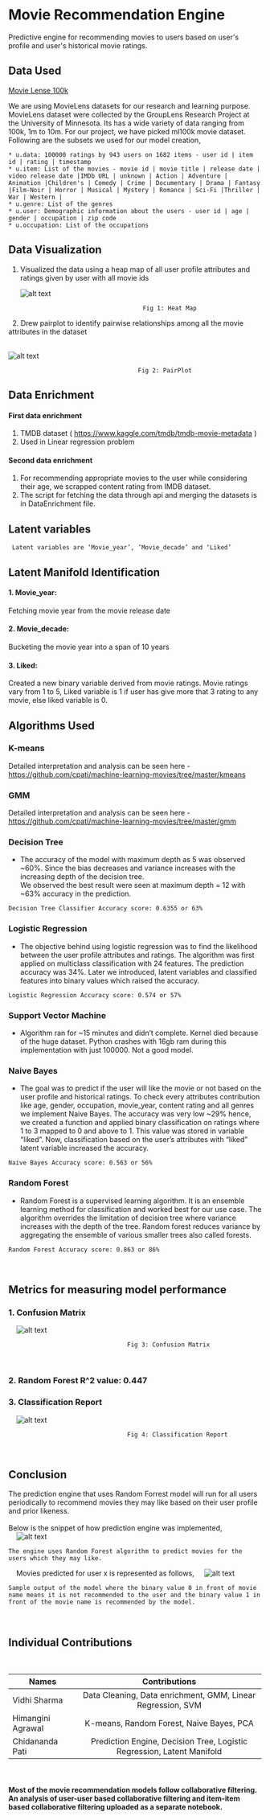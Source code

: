 # Movie Recommendation Engine

Predictive engine for recommending movies to users based on user's profile and user's historical movie ratings.

## Data Used

[Movie Lense 100k](https://grouplens.org/datasets/movielens/100k/)

We are using MovieLens datasets for our research and learning purpose. MovieLens dataset were collected by the GroupLens Research Project at the University of Minnesota. Its has a wide variety of data ranging from 100k, 1m to 10m. For our project, we have picked ml100k movie dataset. Following are the subsets we used for our model creation, 
 
 ```
 * u.data: 100000 ratings by 943 users on 1682 items - user id | item id | rating | timestamp 
 * u.item: List of the movies - movie id | movie title | release date | video release date |IMDb URL | unknown | Action | Adventure | Animation |Children's | Comedy | Crime | Documentary | Drama | Fantasy |Film-Noir | Horror | Musical | Mystery | Romance | Sci-Fi |Thriller | War | Western |
 * u.genre: List of the genres
 * u.user: Demographic information about the users - user id | age | gender | occupation | zip code
 * u.occupation: List of the occupations
 ```
 
 ## Data Visualization 
  1. Visualized the data using a heap map of all user profile attributes and ratings given by user with all movie ids
  &nbsp;
  
  
     ![alt text](./HeatMap.png)
     ```
                                       Fig 1: Heat Map
      ```                 
   &nbsp;
   2. Drew pairplot to identify pairwise relationships among all the movie attributes in the dataset<br>
   &nbsp;
   
   
   ![alt text](./PairPlot.png)
   ```
                                       Fig 2: PairPlot
   ```
   

## Data Enrichment
#### First data enrichment 
1. TMDB dataset ( https://www.kaggle.com/tmdb/tmdb-movie-metadata )
2. Used in Linear regression problem 
#### Second data enrichment
1. For recommending appropriate movies to the user while considering their age, we scrapped content rating from IMDB dataset.
2. The script for fetching the data through api and merging the datasets is in DataEnrichment file.

## Latent variables 
```
 Latent variables are ‘Movie_year’, ‘Movie_decade’ and ‘Liked’
```
## Latent Manifold Identification  
#### 1. Movie_year: 
 Fetching movie year from the movie release date 
#### 2. Movie_decade: 
Bucketing the movie year into a span of 10 years
#### 3. Liked: 
Created a new binary variable derived from movie ratings. Movie ratings vary from 1 to 5, Liked variable is 1 if user has give more that 3 rating to any movie, else liked variable is 0.

## Algorithms Used
 ### K-means
   Detailed interpretation and analysis can be seen here - <br> https://github.com/cpati/machine-learning-movies/tree/master/kmeans
 ### GMM
   Detailed interpretation and analysis can be seen here - <br> https://github.com/cpati/machine-learning-movies/tree/master/gmm
 ### Decision Tree
  * The accuracy of the model with maximum depth as 5 was observed ~60%. Since the bias decreases and variance increases with the increasing depth of the decision tree. <br>We observed the best result were seen at maximum depth = 12 with ~63% accuracy in the prediction.
  ```
  Decision Tree Classifier Accuracy score: 0.6355 or 63%
  ```
 ### Logistic Regression
 * The objective behind using logistic regression was to find the likelihood between the user profile attributes and ratings. The algorithm was first applied on multiclass classification with 24 features. The prediction accuracy was 34%. Later we introduced, latent variables and classified features into binary values which raised the accuracy.
 ```
 Logistic Regression Accuracy score: 0.574 or 57%
 ```
 ### Support Vector Machine
  * Algorithm ran for ~15 minutes and didn’t complete. Kernel died because of the huge dataset. Python crashes with 16gb ram during this implementation with just 100000. Not a good model.
 ### Naive Bayes
 * The goal was to predict if the user will like the movie or not based on the user profile and historical ratings. To check every attributes contribution like age, gender, occupation, movie_year, content rating and all genres we implement Naive  Bayes. The accuracy was very low ~29% hence, we created a function and applied binary classification on ratings where 1 to 3 mapped to 0 and above to 1. This value was stored in variable “liked”. Now, classification based on the user’s attributes with “liked” latent variable increased the accuracy.
 ```
 Naive Bayes Accuracy score: 0.563 or 56%
 ```
 ### Random Forest
 * Random Forest is a supervised learning algorithm. It is an ensemble learning method for classification and worked best for our use case. The algorithm overrides the limitation of decision tree where variance increases with the depth of the tree. Random forest reduces variance by aggregating the ensemble of various smaller trees also called forests.
 ```
 Random Forest Accuracy score: 0.863 or 86%
 ```
 &nbsp;
 &nbsp;
 ## Metrics for measuring model performance 
 ### 1. Confusion Matrix
 &nbsp;
 &nbsp;
 ![alt text](./ConfusionMatrix.png)
 ```
                                  Fig 3: Confusion Matrix
 ```
 &nbsp;
 ### 2. Random Forest R^2 value: 0.447
 ### 3. Classification Report
 &nbsp;
 &nbsp;
 ![alt text](./ClassificationReport.png)
 ```
                                  Fig 4: Classification Report
 ```
 &nbsp;
 
 ## Conclusion
 The prediction engine that uses Random Forrest model will run for all users periodically to recommend movies they may like based on their user profile and prior likeness.
 &nbsp;<br><br>
 Below is the snippet of how prediction engine was implemented,<br>
  &nbsp;
  &nbsp;
 ![alt text](./PredictionEngine.png)
 ```
 The engine uses Random Forest algorithm to predict movies for the users which they may like.
 ```
 &nbsp;
 &nbsp;
 Movies predicted for user x is represented as follows,
   &nbsp;
   &nbsp;
 ![alt text](./PredictedMovies.png)
 ```
 Sample output of the model where the binary value 0 in front of movie name means it is not recommended to the user and the binary value 1 in front of the movie name is recommended by the model.
 ```
 &nbsp;
 
 ## Individual Contributions 
 <br>
 
|    Names          | Contributions                 | 
| ----------------- |:-----------------------------:| 
| Vidhi Sharma      | Data Cleaning, Data enrichment, GMM, Linear Regression, SVM | 
| Himangini Agrawal | K-means, Random Forest, Naive Bayes, PCA      |  
| Chidananda Pati   | Prediction Engine, Decision Tree, Logistic Regression, Latent Manifold      |   

&nbsp;
#### Most of the movie recommendation models follow collaborative filtering. An analysis of user-user based collaborative filtering and item-item based collaborative filtering uploaded as a separate notebook. 
 
